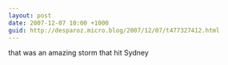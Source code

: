 ```yaml
---
layout: post
date: 2007-12-07 10:00 +1000
guid: http://desparoz.micro.blog/2007/12/07/t477327412.html
---
```

that was an amazing storm that hit Sydney
